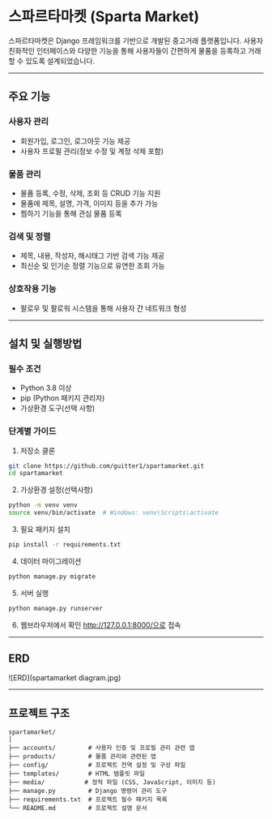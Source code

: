 # 스파르타마켓 (Sparta Market)
스파르타마켓은 Django 프레임워크를 기반으로 개발된 중고거래 플랫폼입니다. 사용자 친화적인 인터페이스와 다양한 기능을 통해 사용자들이 간편하게 물품을 등록하고 거래할 수 있도록 설계되었습니다.   

---

## 주요 기능
### 사용자 관리
- 회원가입, 로그인, 로그아웃 기능 제공
- 사용자 프로필 관리(정보 수정 및 계정 삭제 포함)
### 물품 관리
- 물품 등록, 수정, 삭제, 조회 등 CRUD 기능 지원
- 물품에 제목, 설명, 가격, 이미지 등을 추가 가능
- 찜하기 기능을 통해 관심 물품 등록
### 검색 및 정렬
- 제목, 내용, 작성자, 해시태그 기반 검색 기능 제공
- 최신순 및 인기순 정렬 기능으로 유연한 조회 가능
### 상호작용 기능
- 팔로우 및 팔로워 시스템을 통해 사용자 간 네트워크 형성
---

## 설치 및 실행방법
### 필수 조건
- Python 3.8 이상
- pip (Python 패키지 관리자)
- 가상환경 도구(선택 사항)

### 단계별 가이드
1. 저장소 클론
``` bash 
git clone https://github.com/guitter1/spartamarket.git
cd spartamarket
```

2. 가상환경 설정(선택사항)
``` bash
python -m venv venv
source venv/bin/activate  # Windows: venv\Scripts\activate
```

3. 필요 패키지 설치
``` bash
pip install -r requirements.txt
```

4. 데이터 마이그레이션
``` bash
python manage.py migrate
```

5. 서버 실행
``` bash
python manage.py runserver
```

6. 웹브라우저에서 확인
http://127.0.0.1:8000/으로 접속

---
## ERD

![ERD](spartamarket diagram.jpg)

---



## 프로젝트 구조
```
spartamarket/
│
├── accounts/         # 사용자 인증 및 프로필 관리 관련 앱
├── products/         # 물품 관리와 관련된 앱
├── config/           # 프로젝트 전역 설정 및 구성 파일
├── templates/        # HTML 템플릿 파일
├── media/           # 정적 파일 (CSS, JavaScript, 이미지 등)
├── manage.py         # Django 명령어 관리 도구
├── requirements.txt  # 프로젝트 필수 패키지 목록
└── README.md         # 프로젝트 설명 문서
```


